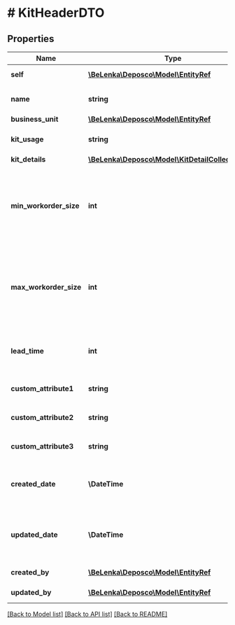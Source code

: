 # # KitHeaderDTO

## Properties

Name | Type | Description | Notes
------------ | ------------- | ------------- | -------------
**self** | [**\BeLenka\Deposco\Model\EntityRef**](EntityRef.md) |  | [optional] [readonly]
**name** | **string** | Name that identifies the kit. |
**business_unit** | [**\BeLenka\Deposco\Model\EntityRef**](EntityRef.md) |  |
**kit_usage** | **string** | Description of how the kit is used. | [optional]
**kit_details** | [**\BeLenka\Deposco\Model\KitDetailCollectionDTO**](KitDetailCollectionDTO.md) |  | [optional]
**min_workorder_size** | **int** | Minimum number of kits described by this kit header that can be built on a single workorder. | [optional]
**max_workorder_size** | **int** | Maximum number of kits described by this kit header that can be built on a single workorder. | [optional]
**lead_time** | **int** | Amount of time required to build the kit. | [optional]
**custom_attribute1** | **string** | Custom field for the kit. | [optional]
**custom_attribute2** | **string** | Custom field for the kit. | [optional]
**custom_attribute3** | **string** | Custom field for the kit. | [optional]
**created_date** | **\DateTime** | Date and time that the kit header was created. | [optional] [readonly]
**updated_date** | **\DateTime** | Date and time that the kit header was last updated. | [optional] [readonly]
**created_by** | [**\BeLenka\Deposco\Model\EntityRef**](EntityRef.md) |  | [optional] [readonly]
**updated_by** | [**\BeLenka\Deposco\Model\EntityRef**](EntityRef.md) |  | [optional] [readonly]

[[Back to Model list]](../../README.md#models) [[Back to API list]](../../README.md#endpoints) [[Back to README]](../../README.md)
